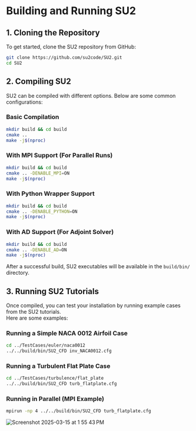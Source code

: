 # **Building and Running SU2**  

## **1. Cloning the Repository**  
To get started, clone the SU2 repository from GitHub:  
```bash
git clone https://github.com/su2code/SU2.git
cd SU2
```

## **2. Compiling SU2**  
SU2 can be compiled with different options. Below are some common configurations:

### **Basic Compilation**
```bash
mkdir build && cd build
cmake ..
make -j$(nproc)
```

### **With MPI Support (For Parallel Runs)**
```bash
mkdir build && cd build
cmake .. -DENABLE_MPI=ON
make -j$(nproc)
```

### **With Python Wrapper Support**
```bash
mkdir build && cd build
cmake .. -DENABLE_PYTHON=ON
make -j$(nproc)
```

### **With AD Support (For Adjoint Solver)**
```bash
mkdir build && cd build
cmake .. -DENABLE_AD=ON
make -j$(nproc)
```

After a successful build, SU2 executables will be available in the `build/bin/` directory.

## **3. Running SU2 Tutorials**
Once compiled, you can test your installation by running example cases from the SU2 tutorials.  
Here are some examples:

### **Running a Simple NACA 0012 Airfoil Case**
```bash
cd ../TestCases/euler/naca0012
../../build/bin/SU2_CFD inv_NACA0012.cfg
```

### **Running a Turbulent Flat Plate Case**
```bash
cd ../TestCases/turbulence/flat_plate
../../build/bin/SU2_CFD turb_flatplate.cfg
```

### **Running in Parallel (MPI Example)**
```bash
mpirun -np 4 ../../build/bin/SU2_CFD turb_flatplate.cfg
```

![Screenshot 2025-03-15 at 1 55 43 PM](https://github.com/user-attachments/assets/6f2a28e4-1962-42da-b78d-e7243784459f)
